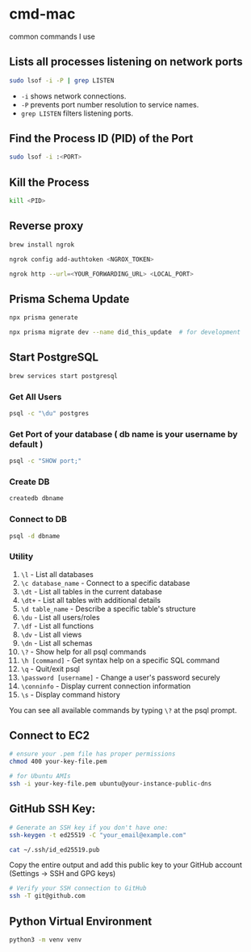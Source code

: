 # cmd-mac
common commands I use

## Lists all processes listening on network ports
```sh
sudo lsof -i -P | grep LISTEN
````
-   `-i` shows network connections.
-   `-P` prevents port number resolution to service names.
-   `grep LISTEN` filters listening ports.

## Find the Process ID (PID) of the Port
```sh
sudo lsof -i :<PORT>
```

## Kill the Process
```sh
kill <PID>
```

## Reverse proxy
```sh
brew install ngrok
```
```sh
ngrok config add-authtoken <NGROX_TOKEN>
```
```sh
ngrok http --url=<YOUR_FORWARDING_URL> <LOCAL_PORT>
```
## Prisma Schema Update
```sh
npx prisma generate
```
```sh
npx prisma migrate dev --name did_this_update  # for development
```
## Start PostgreSQL
```sh
brew services start postgresql
```
### Get All Users
```sh
psql -c "\du" postgres
```

### Get Port of your database ( db name is your username by default )
```sh
psql -c "SHOW port;"
```

### Create DB
```sh
createdb dbname
```

### Connect to DB
```sh
psql -d dbname
```
### Utility
1. `\l` - List all databases
2. `\c database_name` - Connect to a specific database
3. `\dt` - List all tables in the current database
4. `\dt+` - List all tables with additional details
5. `\d table_name` - Describe a specific table's structure
6. `\du` - List all users/roles
7. `\df` - List all functions
8. `\dv` - List all views
9. `\dn` - List all schemas
17. `\?` - Show help for all psql commands
18. `\h [command]` - Get syntax help on a specific SQL command
19. `\q` - Quit/exit psql
20. `\password [username]` - Change a user's password securely
21. `\conninfo` - Display current connection information
23. `\s` - Display command history

You can see all available commands by typing `\?` at the psql prompt.
## Connect to EC2
```sh
# ensure your .pem file has proper permissions
chmod 400 your-key-file.pem
```
```sh
# for Ubuntu AMIs
ssh -i your-key-file.pem ubuntu@your-instance-public-dns
```
## GitHub SSH Key:
```sh
# Generate an SSH key if you don't have one:
ssh-keygen -t ed25519 -C "your_email@example.com"
```
```sh
cat ~/.ssh/id_ed25519.pub
```
Copy the entire output and add this public key to your GitHub account (Settings → SSH and GPG keys)
```sh
# Verify your SSH connection to GitHub
ssh -T git@github.com
```

## Python Virtual Environment
```sh
python3 -m venv venv
```
